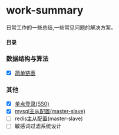 # work-summary

日常工作的一些总结,一些常见问题的解决方案。

#### 目录

### 数据结构与算法

- [x] [简单链表](https://github.com/giant-one/work-summary/blob/master/code/simple_linked_list.php)

### 其他

- [x] [单点登录(SS0)](https://github.com/yigebanchengxuyuan/work-summary/blob/master/sso.md "单点登录")
- [x] [mysql主从配置(master-slave)](https://github.com/yigebanchengxuyuan/work-summary/blob/master/mysql_master_salve.md "mysql主从配置")
- [ ] redis主从配置(master-slave)
- [ ] 敏感词过滤系统设计
